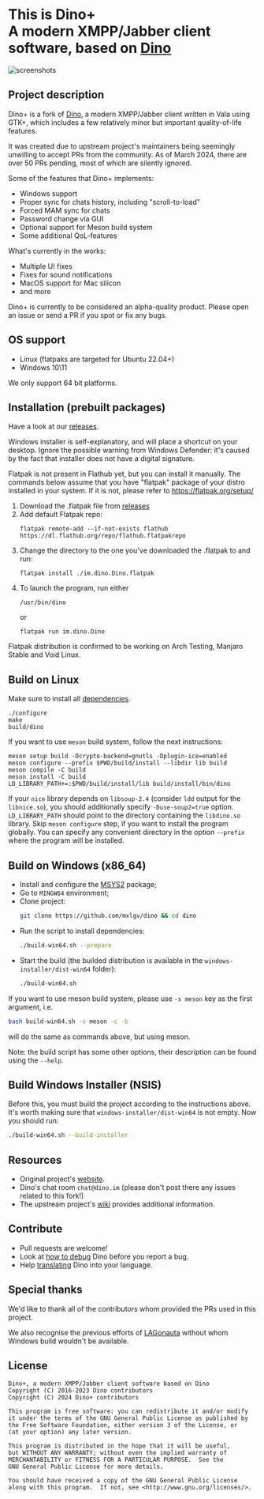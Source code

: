 This is Dino+<br />
A modern XMPP/Jabber client software, based on [Dino](https://github.com/dino/dino/)
=======

![screenshots](dino_plus.png)

Project description
------------
Dino+ is a fork of [Dino](https://github.com/dino/dino), a modern XMPP/Jabber client written in Vala using GTK+, which includes a few relatively minor but important quality-of-life features. 

It was created due to upstream project's maintainers being seemingly unwilling to accept PRs from the community. As of March 2024, there are over 50 PRs pending, most of which are silently ignored.

Some of the features that Dino+ implements:

* Windows support
* Proper sync for chats history, including "scroll-to-load"
* Forced MAM sync for chats
* Password change via GUI
* Optional support for Meson build system
* Some additional QoL-features

What's currently in the works:

* Multiple UI fixes
* Fixes for sound notifications
* MacOS support for Mac silicon
* and more

Dino+ is currently to be considered an alpha-quality product. Please open an issue or send a PR if you spot or fix any bugs.

OS support
------------
* Linux (flatpaks are targeted for Ubuntu 22.04+)
* Windows 10\11

We only support 64 bit platforms.

Installation (prebuilt packages)
------------
Have a look at our [releases](https://github.com/mxlgv/dino/releases).

Windows installer is self-explanatory, and will place a shortcut on your desktop. Ignore the possible warning from Windows Defender: it's caused by the fact that installer does not have a digital signature.

Flatpak is not present in Flathub yet, but you can install it manually. The commands below assume that you have "flatpak" package of your distro installed in your system. If it is not, please refer to https://flatpak.org/setup/

1) Download the .flatpak file from [releases](https://github.com/mxlgv/dino/releases)
2) Add default Flatpak repo:
    ```
    flatpak remote-add --if-not-exists flathub https://dl.flathub.org/repo/flathub.flatpakrepo
    ```
3) Change the directory to the one you've downloaded the .flatpak to and run:
    ```
    flatpak install ./im.dino.Dino.flatpak
    ```
4) To launch the program, run either
    ```
    /usr/bin/dino
    ```
    or
    ```
    flatpak run im.dino.Dino
    ```

Flatpak distribution is confirmed to be working on Arch Testing, Manjaro Stable and Void Linux.

Build on Linux
-----
Make sure to install all [dependencies](https://github.com/dino/dino/wiki/Build#dependencies).

    ./configure
    make
    build/dino

If you want to use `meson` build system, follow the next instructions:

    meson setup build -Dcrypto-backend=gnutls -Dplugin-ice=enabled
    meson configure --prefix $PWD/build/install --libdir lib build
    meson compile -C build
    meson install -C build
    LD_LIBRARY_PATH+=:$PWD/build/install/lib build/install/bin/dino

If your `nice` library depends on `libsoup-2.4` (consider `ldd` output for the `libnice.so`), you should additionally specify `-Duse-soup2=true` option.
`LD_LIBRARY_PATH` should point to the directory containing the `libdino.so` library.
Skip `meson configure` step, if you want to install the program globally.
You can specify any convenient directory in the option `--prefix` where the program will be installed.

Build on Windows (x86_64)
------------
- Install and configure the [MSYS2](https://www.msys2.org/) package;
- Go to `MINGW64` environment;
- Clone project:
    ```sh
    git clone https://github.com/mxlgv/dino && cd dino
    ```
- Run the script to install dependencies:
    ```sh
    ./build-win64.sh --prepare
    ```
- Start the build (the builded distribution is available in the `windows-installer/dist-win64` folder):
    ```sh
    ./build-win64.sh
    ```
If you want to use meson build system, please use `-s meson` key as the first argument, i.e.
   ```sh
   bash build-win64.sh -s meson -c -b
   ```
will do the same as commands above, but using meson.

Note: the build script has some other options, their description can be found using the `--help`.

Build Windows Installer (NSIS)
------------
Before this, you must build the project according to the instructions above. It's worth making sure that `windows-installer/dist-win64` is not empty.
Now you should run:
```sh
./build-win64.sh --build-installer
```

Resources
---------
- Original project's [website](https://dino.im).
- Dino's chat room `chat@dino.im` (please don't post there any issues related to this fork!)
- The upstream project's [wiki](https://github.com/dino/dino/wiki) provides additional information.

Contribute
----------
- Pull requests are welcome!
- Look at [how to debug](https://github.com/dino/dino/wiki/Debugging) Dino before you report a bug.
- Help [translating](https://github.com/dino/dino/wiki/Translations) Dino into your language.

Special thanks
----------
We'd like to thank all of the contributors whom provided the PRs used in this project.

We also recognise the previous efforts of [LAGonauta](https://github.com/LAGonauta) without whom Windows build wouldn't be available.

License
-------
    Dino+, a modern XMPP/Jabber client software based on Dino
    Copyright (C) 2016-2023 Dino contributors
    Copyright (C) 2024 Dino+ contributors

    This program is free software: you can redistribute it and/or modify
    it under the terms of the GNU General Public License as published by
    the Free Software Foundation, either version 3 of the License, or
    (at your option) any later version.

    This program is distributed in the hope that it will be useful,
    but WITHOUT ANY WARRANTY; without even the implied warranty of
    MERCHANTABILITY or FITNESS FOR A PARTICULAR PURPOSE.  See the
    GNU General Public License for more details.

    You should have received a copy of the GNU General Public License
    along with this program.  If not, see <http://www.gnu.org/licenses/>.
